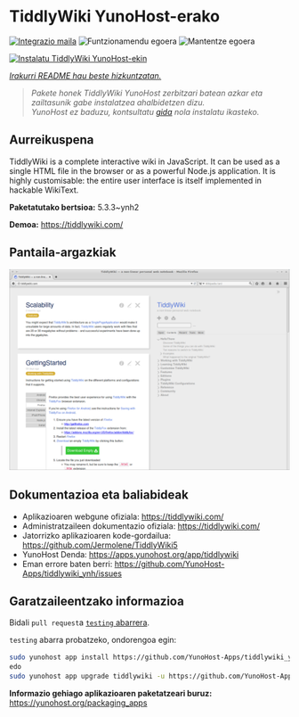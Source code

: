 <!--
Ohart ongi: README hau automatikoki sortu da <https://github.com/YunoHost/apps/tree/master/tools/readme_generator>ri esker
EZ editatu eskuz.
-->

# TiddlyWiki YunoHost-erako

[![Integrazio maila](https://dash.yunohost.org/integration/tiddlywiki.svg)](https://dash.yunohost.org/appci/app/tiddlywiki) ![Funtzionamendu egoera](https://ci-apps.yunohost.org/ci/badges/tiddlywiki.status.svg) ![Mantentze egoera](https://ci-apps.yunohost.org/ci/badges/tiddlywiki.maintain.svg)

[![Instalatu TiddlyWiki YunoHost-ekin](https://install-app.yunohost.org/install-with-yunohost.svg)](https://install-app.yunohost.org/?app=tiddlywiki)

*[Irakurri README hau beste hizkuntzatan.](./ALL_README.md)*

> *Pakete honek TiddlyWiki YunoHost zerbitzari batean azkar eta zailtasunik gabe instalatzea ahalbidetzen dizu.*  
> *YunoHost ez baduzu, kontsultatu [gida](https://yunohost.org/install) nola instalatu ikasteko.*

## Aurreikuspena

TiddlyWiki is a complete interactive wiki in JavaScript. It can be used as a single HTML file in the browser or as a powerful Node.js application. It is highly customisable: the entire user interface is itself implemented in hackable WikiText.

**Paketatutako bertsioa:** 5.3.3~ynh2

**Demoa:** <https://tiddlywiki.com/>

## Pantaila-argazkiak

![TiddlyWiki(r)en pantaila-argazkia](./doc/screenshots/screenshot.png)

## Dokumentazioa eta baliabideak

- Aplikazioaren webgune ofiziala: <https://tiddlywiki.com/>
- Administratzaileen dokumentazio ofiziala: <https://tiddlywiki.com/>
- Jatorrizko aplikazioaren kode-gordailua: <https://github.com/Jermolene/TiddlyWiki5>
- YunoHost Denda: <https://apps.yunohost.org/app/tiddlywiki>
- Eman errore baten berri: <https://github.com/YunoHost-Apps/tiddlywiki_ynh/issues>

## Garatzaileentzako informazioa

Bidali `pull request`a [`testing` abarrera](https://github.com/YunoHost-Apps/tiddlywiki_ynh/tree/testing).

`testing` abarra probatzeko, ondorengoa egin:

```bash
sudo yunohost app install https://github.com/YunoHost-Apps/tiddlywiki_ynh/tree/testing --debug
edo
sudo yunohost app upgrade tiddlywiki -u https://github.com/YunoHost-Apps/tiddlywiki_ynh/tree/testing --debug
```

**Informazio gehiago aplikazioaren paketatzeari buruz:** <https://yunohost.org/packaging_apps>
